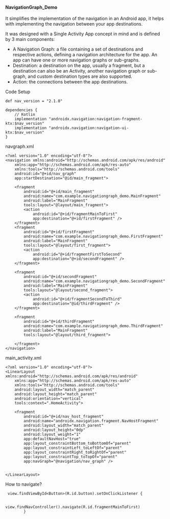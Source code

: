 #### NavigationGraph_Demo

It simplifies the implementation of the navigation in an Android app, it helps with implementing the navigation between your app destinations.

It was designed with a Single Activity App concept in mind and is defined by 3 main components:

- A Navigation Graph: a file containing a set of destinations and respective actions, defining a navigation architecture for the app. An app can have one or more navigation graphs or sub-graphs.
- Destination: a destination on the app, usually a fragment, but a destination can also be an Activity, another navigation graph or sub-graph, and custom destination types are also supported.
- Action: the connections between the app destinations.

Code Setup
```
def nav_version = "2.1.0"

dependencies {
    // Kotlin
    implementation "androidx.navigation:navigation-fragment-ktx:$nav_version"
    implementation "androidx.navigation:navigation-ui-ktx:$nav_version"
}

```
navgraph.xml

```
<?xml version="1.0" encoding="utf-8"?>
<navigation xmlns:android="http://schemas.android.com/apk/res/android"
    xmlns:app="http://schemas.android.com/apk/res-auto"
    xmlns:tools="http://schemas.android.com/tools"
    android:id="@+id/nav_graph"
    app:startDestination="@id/main_fragment">

    <fragment
        android:id="@+id/main_fragment"
        android:name="com.example.navigationgraph_demo.MainFragment"
        android:label="MainFragment"
        tools:layout="@layout/main_fragment">
        <action
            android:id="@+id/fragmentMainToFirst"
            app:destination="@+id/firstFragment" />
    </fragment>
    <fragment
        android:id="@+id/firstFragment"
        android:name="com.example.navigationgraph_demo.FirstFragment"
        android:label="MainFragment"
        tools:layout="@layout/first_fragment">
        <action
            android:id="@+id/fragmentFirstToSecond"
            app:destination="@+id/secondFragment" />
    </fragment>

    <fragment
        android:id="@+id/secondFragment"
        android:name="com.example.navigationgraph_demo.SecondFragment"
        android:label="MainFragment"
        tools:layout="@layout/second_fragment">
        <action
            android:id="@+id/fragmentSecondToThird"
            app:destination="@id/thirdFragment" />
    </fragment>

    <fragment
        android:id="@+id/thirdFragment"
        android:name="com.example.navigationgraph_demo.ThirdFragment"
        android:label="MainFragment"
        tools:layout="@layout/third_fragment">

    </fragment>
</navigation>
```

main_activity.xml

```
<?xml version="1.0" encoding="utf-8"?>
<LinearLayout xmlns:android="http://schemas.android.com/apk/res/android"
    xmlns:app="http://schemas.android.com/apk/res-auto"
    xmlns:tools="http://schemas.android.com/tools"
    android:layout_width="match_parent"
    android:layout_height="match_parent"
    android:orientation="vertical"
    tools:context=".HomeActivity">

    <fragment
        android:id="@+id/nav_host_fragment"
        android:name="androidx.navigation.fragment.NavHostFragment"
        android:layout_width="match_parent"
        android:layout_height="0dp"
        android:layout_weight="1"
        app:defaultNavHost="true"
        app:layout_constraintBottom_toBottomOf="parent"
        app:layout_constraintLeft_toLeftOf="parent"
        app:layout_constraintRight_toRightOf="parent"
        app:layout_constraintTop_toTopOf="parent"
        app:navGraph="@navigation/nav_graph" />


</LinearLayout>
```

How to navigate?

```
 view.findViewById<Button>(R.id.button).setOnClickListener {

            view.findNavController().navigate(R.id.fragmentMainToFirst)
        }
```
